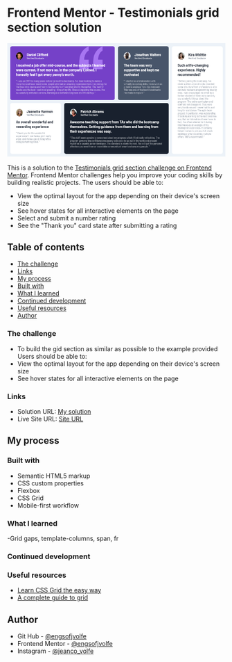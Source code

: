 # Frontend Mentor - Testimonials grid section solution

![Design preview for the Testimonials grid section coding challenge](./images/Screnshot.png)

This is a solution to the [Testimonials grid section challenge on Frontend Mentor](https://www.frontendmentor.io/challenges/testimonials-grid-section-Nnw6J7Un7). Frontend Mentor challenges help you improve your coding skills by building realistic projects.
The users should be able to:
- View the optimal layout for the app depending on their device's screen size
- See hover states for all interactive elements on the page
- Select and submit a number rating
- See the "Thank you" card state after submitting a rating

## Table of contents

  - [The challenge](#the-challenge)
  - [Links](#links)
  - [My process](#my-process)
  - [Built with](#built-with)
  - [What I learned](#what-i-learned)
  - [Continued development](#continued-development)
  - [Useful resources](#useful-resources)
  - [Author](#author)

### The challenge
- To build the gid section as similar as possible to the example provided 
Users should be able to:
- View the optimal layout for the app depending on their device's screen size
- See hover states for all interactive elements on the page

### Links

- Solution URL: [My solution](https://github.com/engsofjvolfe/frontendmentor/tree/main/interactive-rating-component-main)
- Live Site URL: [Site URL](http://jvolfe-testimonials-grid-section.netlify.app)

## My process

### Built with

- Semantic HTML5 markup
- CSS custom properties
- Flexbox
- CSS Grid
- Mobile-first workflow

### What I learned
 -Grid gaps, template-columns, span, fr

### Continued development


### Useful resources
- [Learn CSS Grid the easy way](https://www.youtube.com/watch?v=rg7Fvvl3taU&t=8s)
- [A complete guide to grid](https://css-tricks.com/snippets/css/complete-guide-grid/)


## Author

- Git Hub - [@engsofjvolfe](https://github.com/engsofjvolfe)
- Frontend Mentor - [@engsofjvolfe](https://www.frontendmentor.io/profile/engsofjvolfe)
- Instagram - [@jeanco_volfe](https://www.instagram.com/jeanco_volfe/)
